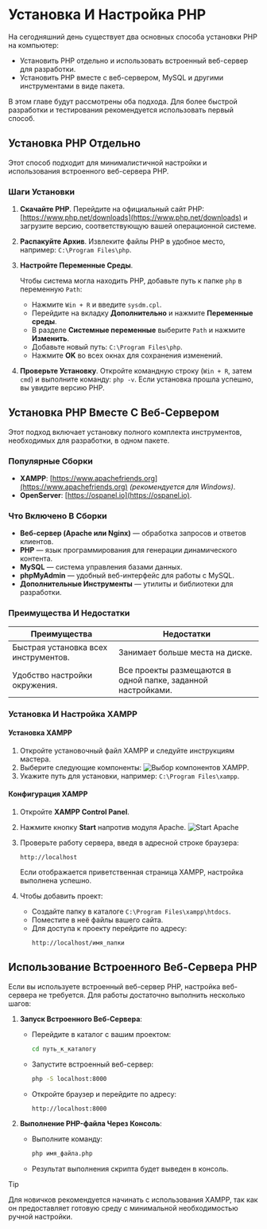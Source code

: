 # Установка И Настройка PHP

На сегодняшний день существует два основных способа установки PHP на компьютер:

- Установить PHP отдельно и использовать встроенный веб-сервер для разработки.
- Установить PHP вместе с веб-сервером, MySQL и другими инструментами в виде пакета.

В этом главе будут рассмотрены оба подхода. Для более быстрой разработки и тестирования рекомендуется использовать первый способ.

## Установка PHP Отдельно

Этот способ подходит для минималистичной настройки и использования встроенного веб-сервера PHP.

### Шаги Установки

1. **Скачайте PHP**. Перейдите на официальный сайт PHP: [https://www.php.net/downloads](https://www.php.net/downloads) и загрузите версию, соответствующую вашей операционной системе.
2. **Распакуйте Архив**. Извлеките файлы PHP в удобное место, например: `C:\Program Files\php`.
3. **Настройте Переменные Среды**.

   Чтобы система могла находить PHP, добавьте путь к папке `php` в переменную `Path`:

   - Нажмите `Win + R` и введите `sysdm.cpl`.
   - Перейдите на вкладку **Дополнительно** и нажмите **Переменные среды**.
   - В разделе **Системные переменные** выберите `Path` и нажмите **Изменить**.
   - Добавьте новый путь: `C:\Program Files\php`.
   - Нажмите **OK** во всех окнах для сохранения изменений.

4. **Проверьте Установку**. Откройте командную строку (`Win + R`, затем `cmd`) и выполните команду: `php -v`. Если установка прошла успешно, вы увидите версию PHP.

## Установка PHP Вместе С Веб-Сервером

Этот подход включает установку полного комплекта инструментов, необходимых для разработки, в одном пакете.

### Популярные Сборки

- **XAMPP**: [https://www.apachefriends.org](https://www.apachefriends.org) _(рекомендуется для Windows)_.
- **OpenServer**: [https://ospanel.io](https://ospanel.io).

### Что Включено В Сборки

- **Веб-сервер (Apache или Nginx)** — обработка запросов и ответов клиентов.
- **PHP** — язык программирования для генерации динамического контента.
- **MySQL** — система управления базами данных.
- **phpMyAdmin** — удобный веб-интерфейс для работы с MySQL.
- **Дополнительные Инструменты** — утилиты и библиотеки для разработки.

### Преимущества И Недостатки

| **Преимущества**                     | **Недостатки**                                               |
| ------------------------------------ | ------------------------------------------------------------ |
| Быстрая установка всех инструментов. | Занимает больше места на диске.                              |
| Удобство настройки окружения.        | Все проекты размещаются в одной папке, заданной настройками. |

### Установка И Настройка XAMPP

#### Установка XAMPP

1. Откройте установочный файл XAMPP и следуйте инструкциям мастера.
2. Выберите следующие компоненты:
   ![Выбор компонентов XAMPP](https://i.imgur.com/Pr9CYoW.png).
3. Укажите путь для установки, например: `C:\Program Files\xampp`.

#### Конфигурация XAMPP

1. Откройте **XAMPP Control Panel**.
2. Нажмите кнопку **Start** напротив модуля Apache.
   ![Start Apache](https://i.imgur.com/OkZKO3T.png)
3. Проверьте работу сервера, введя в адресной строке браузера:

   ```
   http://localhost
   ```

   Если отображается приветственная страница XAMPP, настройка выполнена успешно.

4. Чтобы добавить проект:
   - Создайте папку в каталоге `C:\Program Files\xampp\htdocs`.
   - Поместите в неё файлы вашего сайта.
   - Для доступа к проекту перейдите по адресу:
     ```
     http://localhost/имя_папки
     ```

## Использование Встроенного Веб-Сервера PHP

Если вы используете встроенный веб-сервер PHP, настройка веб-сервера не требуется. Для работы достаточно выполнить несколько шагов:

1. **Запуск Встроенного Веб-Сервера**:

   - Перейдите в каталог с вашим проектом:
     ```bash
     cd путь_к_каталогу
     ```
   - Запустите встроенный веб-сервер:
     ```bash
     php -S localhost:8000
     ```
   - Откройте браузер и перейдите по адресу:
     ```
     http://localhost:8000
     ```

2. **Выполнение PHP-файла Через Консоль**:
   - Выполните команду:
     ```bash
     php имя_файла.php
     ```
   - Результат выполнения скрипта будет выведен в консоль.

> [!TIP]
> Для новичков рекомендуется начинать с использования XAMPP, так как он предоставляет готовую среду с минимальной необходимостью ручной настройки.

